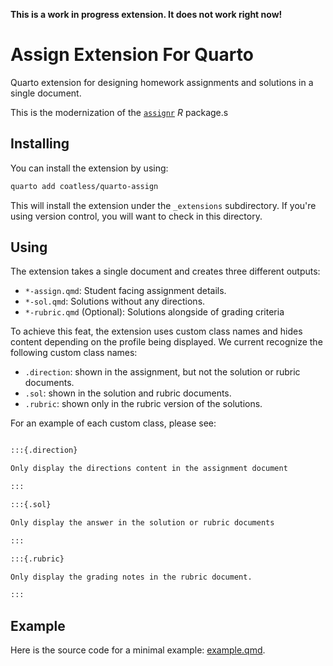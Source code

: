 **This is a work in progress extension. It does not work right now!**

# Assign Extension For Quarto

Quarto extension for designing homework assignments and solutions in a single document.

This is the modernization of the [`assignr`](https://github.com/r-assist/assignr) _R_ package.s

## Installing

You can install the extension by using: 

```bash
quarto add coatless/quarto-assign
```

This will install the extension under the `_extensions` subdirectory.
If you're using version control, you will want to check in this directory.

## Using

The extension takes a single document and creates three different outputs:

- `*-assign.qmd`: Student facing assignment details.
- `*-sol.qmd`: Solutions without any directions.
- `*-rubric.qmd` (Optional): Solutions alongside of grading criteria

To achieve this feat, the extension uses custom class names and hides content depending on the profile being displayed. We current recognize the following custom class names:

- `.direction`: shown in the assignment, but not the solution or rubric documents.
- `.sol`: shown in the solution and rubric documents.
- `.rubric`: shown only in the rubric version of the solutions.

For an example of each custom class, please see: 

````markdown

:::{.direction}

Only display the directions content in the assignment document

:::

:::{.sol}

Only display the answer in the solution or rubric documents

:::

:::{.rubric}

Only display the grading notes in the rubric document.

:::

````

## Example

Here is the source code for a minimal example: [example.qmd](example.qmd).

